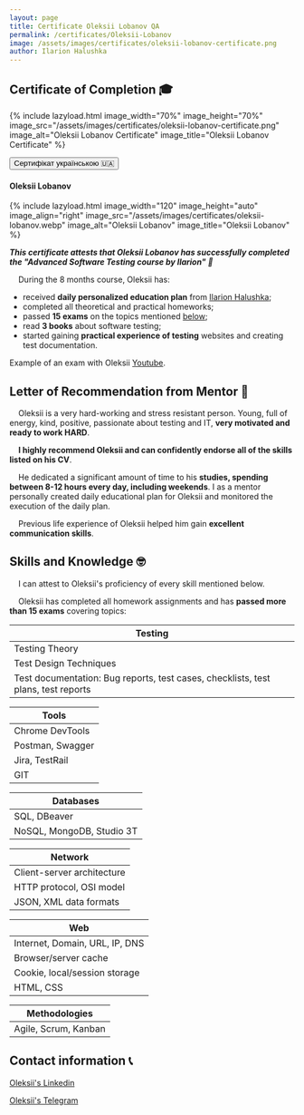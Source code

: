 ```yaml
---
layout: page
title: Certificate Oleksii Lobanov QA
permalink: /certificates/Oleksii-Lobanov
image: /assets/images/certificates/oleksii-lobanov-certificate.png
author: Ilarion Halushka
---
```


## Certificate of Completion 🎓

{% include lazyload.html image_width="70%" image_height="70%" image_src="/assets/images/certificates/oleksii-lobanov-certificate.png" image_alt="Oleksii Lobanov Certificate" image_title="Oleksii Lobanov Certificate" %}

<div>
    <button class="lang-btn" onclick="location.href='/ua/certificates/Oleksii-Lobanov#сертифікат-студента-'" type="button">Сертифікат українською 🇺🇦</button>
</div>

#### Oleksii Lobanov

{% include lazyload.html image_width="120" image_height="auto" image_align="right" image_src="/assets/images/certificates/oleksii-lobanov.webp" image_alt="Oleksii Lobanov" image_title="Oleksii Lobanov" %}

***This certificate attests that Oleksii Lobanov has successfully completed the "Advanced Software Testing course by Ilarion" 🎉***

&nbsp;&nbsp;&nbsp; During the 8 months course, Oleksii has:

* received **daily personalized education plan** from <a target="_blank" href="/about">Ilarion Halushka</a>;
* completed all theoretical and practical homeworks;
* passed **15 exams** on the topics mentioned [below](#skills-and-knowledge-);
* read **3 books** about software testing;
* started gaining **practical experience of testing** websites and creating test documentation.

Example of an exam with Oleksii <a target="_blank" href="https://www.youtube.com/watch?v=HLzbaADQV5o">Youtube</a>.

## Letter of Recommendation from Mentor 📜

&nbsp;&nbsp;&nbsp; Oleksii is a very hard-working and stress resistant person.
Young, full of energy, kind, positive, passionate about testing and IT, **very motivated and ready to work HARD**.

&nbsp;&nbsp;&nbsp; **I highly recommend Oleksii and can confidently endorse all of the skills listed on his CV**.

&nbsp;&nbsp;&nbsp; He dedicated a significant amount of time to his **studies, spending between 8-12 hours every day, including weekends**.
I as a mentor personally created daily educational plan for Oleksii and monitored the execution of the daily plan.

&nbsp;&nbsp;&nbsp; Previous life experience of Oleksii helped him gain **excellent communication skills**.

## Skills and Knowledge 🤓

&nbsp;&nbsp;&nbsp; I can attest to Oleksii's proficiency of every skill mentioned below.

&nbsp;&nbsp;&nbsp; Oleksii has completed all homework assignments and has **passed more than 15 exams** covering topics:

Testing |
--- |
Testing Theory |
Test Design Techniques |
Test documentation: Bug reports, test cases, checklists, test plans, test reports |

Tools |
--- |
Chrome DevTools |
Postman, Swagger |
Jira, TestRail |
GIT |

Databases |
--- |
SQL, DBeaver |
NoSQL, MongoDB, Studio 3T |

Network |
--- |
Client-server architecture |
HTTP protocol, OSI model |
JSON, XML data formats |

Web |
--- |
Internet, Domain, URL, IP, DNS |
Browser/server cache |
Cookie, local/session storage |
HTML, CSS |

Methodologies |
--- |
Agile, Scrum, Kanban |


## Contact information 📞

<a target="_blank" rel="noreferrer" href="https://www.linkedin.com/in/alexey-lobanov-qa/" title="Oleksii's Linkedin">Oleksii's Linkedin <i class="fa fa-1x fa-linkedin-square"></i></a>

<a target="_blank" rel="noreferrer" href="https://t.me/alexeyLobanov1" title="Oleksii's Telegram">Oleksii's Telegram</a>





